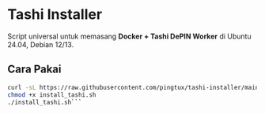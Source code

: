 # Tashi Installer

Script universal untuk memasang **Docker + Tashi DePIN Worker** di Ubuntu 24.04, Debian 12/13.

## Cara Pakai
```bash
curl -sL https://raw.githubusercontent.com/pingtux/tashi-installer/main/install_tashi.sh -o install_tashi.sh
chmod +x install_tashi.sh
./install_tashi.sh```
